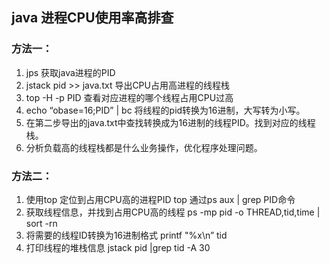 ## java 进程CPU使用率高排查

### 方法一：

1. jps  获取java进程的PID
2. jstack pid >> java.txt 导出CPU占用高进程的线程栈
3. top -H -p PID 查看对应进程的哪个线程占用CPU过高
4. echo “obase=16;PID” | bc 将线程的pid转换为16进制，大写转为小写。
5. 在第二步导出的java.txt中查找转换成为16进制的线程PID。找到对应的线程栈。
6. 分析负载高的线程栈都是什么业务操作，优化程序处理问题。

### 方法二：

1. 使用top 定位到占用CPU高的进程PID
   top 
   通过ps aux | grep PID命令
2. 获取线程信息，并找到占用CPU高的线程
   ps -mp pid -o THREAD,tid,time | sort -rn 
3. 将需要的线程ID转换为16进制格式
   printf "%x\n” tid
4. 打印线程的堆栈信息
   jstack pid |grep tid -A 30
